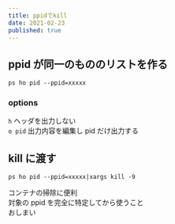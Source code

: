 ```yaml
---
title: ppidでkill
date: 2021-02-23
published: true
---
```


## ppid が同一のもののリストを作る

```shell
ps ho pid --ppid=xxxxx
```

### options

`h` ヘッダを出力しない  
`o pid` 出力内容を編集し pid だけ出力する

## kill に渡す

```shell
ps ho pid --ppid=xxxxx|xargs kill -9
```

コンテナの掃除に便利  
対象の ppid を完全に特定してから使うこと  
おしまい
